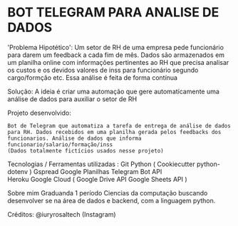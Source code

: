 BOT TELEGRAM PARA ANALISE DE DADOS
==============================
'Problema Hipotético':
    Um setor de RH de uma empresa pede funcionário para darem um feedback a cada fim de mês.
    Dados são armazenados em um planilha online com informações pertinentes ao RH que precisa analisar os custos e os devidos valores de inss para funcionário segundo cargo/formção etc.
    Essa análise é feita de forma contínua

Solução:
     A ideia é criar uma automação que gere automatícamente uma análise de dados para auxiliar o setor de RH

Projeto desenvolvido:

    Bot de Telegram que automatiza a tarefa de entrega de análise de dados para RH. Dados recebidos em uma planilha gerada pelos feedbacks dos funcionarios. Análise de dados que informa funcionario/salario/formação/inss
    (Dados totalmente fictícios usados nesse projeto)


Tecnologias / Ferramentas utilizadas :
    Git
    Python (
        Cookiecutter
        python-dotenv
    )
    Gspread
    Google Planilhas
    Telegram Bot API   
    Heroku
    Google Cloud (
        Google Drive API
        Google Sheets API
        )

Sobre mim
    Graduanda 1 período Ciencias da computação buscando desenvolver se na área de dados e backend, com a linguagem python.

Créditos: @iuryrosaltech (Instagram)
